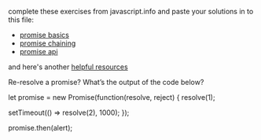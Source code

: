complete these exercises from javascript.info and paste your solutions in to this file:
* [promise basics](https://javascript.info/promise-basics#tasks)
* [promise chaining](https://javascript.info/promise-chaining#tasks) 
* [promise api](https://javascript.info/promise-api)

and here's another [helpful resources](https://developer.mozilla.org/en-US/docs/Web/JavaScript/Guide/Using_promises)

Re-resolve a promise?
What’s the output of the code below?

let promise = new Promise(function(resolve, reject) {
  resolve(1);

  setTimeout(() => resolve(2), 1000);
});

promise.then(alert);
